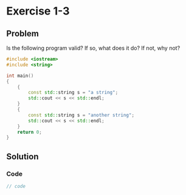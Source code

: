 # Exercise 1-3

## Problem
Is the following program valid? If so, what does it do? If not, why not?
```Cpp
#include <iostream>
#include <string>

int main()
{
    {
        const std::string s = "a string";
        std::cout << s << std::endl;
    }
    {
        const std::string s = "another string";
        std::cout << s << std::endl;
    }
    return 0;
}
```
## Solution

### Code
```Cpp
// code
```

